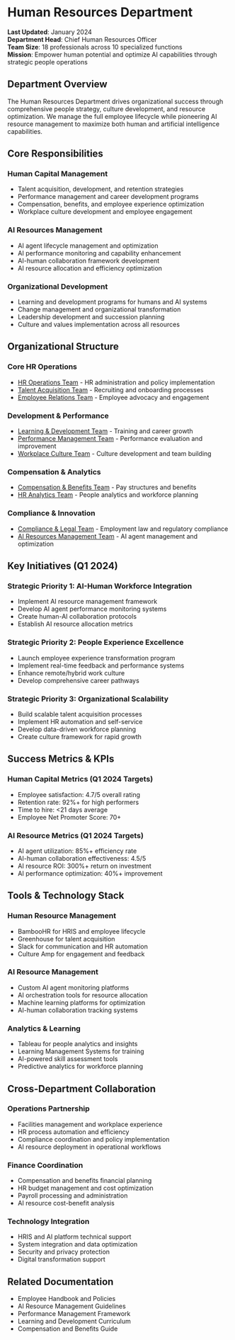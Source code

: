 # Human Resources Department

**Last Updated**: January 2024  
**Department Head**: Chief Human Resources Officer  
**Team Size**: 18 professionals across 10 specialized functions  
**Mission**: Empower human potential and optimize AI capabilities through strategic people operations  

## Department Overview

The Human Resources Department drives organizational success through comprehensive people strategy, culture development, and resource optimization. We manage the full employee lifecycle while pioneering AI resource management to maximize both human and artificial intelligence capabilities.

## Core Responsibilities

### **Human Capital Management**
- Talent acquisition, development, and retention strategies
- Performance management and career development programs
- Compensation, benefits, and employee experience optimization
- Workplace culture development and employee engagement

### **AI Resources Management**
- AI agent lifecycle management and optimization
- AI performance monitoring and capability enhancement
- AI-human collaboration framework development
- AI resource allocation and efficiency optimization

### **Organizational Development**
- Learning and development programs for humans and AI systems
- Change management and organizational transformation
- Leadership development and succession planning
- Culture and values implementation across all resources

## Organizational Structure

### **Core HR Operations**
- [HR Operations Team](./hr-operations/README.md) - HR administration and policy implementation
- [Talent Acquisition Team](./talent-acquisition/README.md) - Recruiting and onboarding processes
- [Employee Relations Team](./employee-relations/README.md) - Employee advocacy and engagement

### **Development & Performance**
- [Learning & Development Team](./learning-development/README.md) - Training and career growth
- [Performance Management Team](./performance-management/README.md) - Performance evaluation and improvement
- [Workplace Culture Team](./workplace-culture/README.md) - Culture development and team building

### **Compensation & Analytics**
- [Compensation & Benefits Team](./compensation-benefits/README.md) - Pay structures and benefits
- [HR Analytics Team](./hr-analytics/README.md) - People analytics and workforce planning

### **Compliance & Innovation**
- [Compliance & Legal Team](./compliance-legal/README.md) - Employment law and regulatory compliance
- [AI Resources Management Team](./ai-resources-management/README.md) - AI agent management and optimization

## Key Initiatives (Q1 2024)

### **Strategic Priority 1: AI-Human Workforce Integration**
- Implement AI resource management framework
- Develop AI agent performance monitoring systems
- Create human-AI collaboration protocols
- Establish AI resource allocation metrics

### **Strategic Priority 2: People Experience Excellence**
- Launch employee experience transformation program
- Implement real-time feedback and performance systems
- Enhance remote/hybrid work culture
- Develop comprehensive career pathways

### **Strategic Priority 3: Organizational Scalability**
- Build scalable talent acquisition processes
- Implement HR automation and self-service
- Develop data-driven workforce planning
- Create culture framework for rapid growth

## Success Metrics & KPIs

### **Human Capital Metrics (Q1 2024 Targets)**
- Employee satisfaction: 4.7/5 overall rating
- Retention rate: 92%+ for high performers
- Time to hire: <21 days average
- Employee Net Promoter Score: 70+

### **AI Resource Metrics (Q1 2024 Targets)**
- AI agent utilization: 85%+ efficiency rate
- AI-human collaboration effectiveness: 4.5/5
- AI resource ROI: 300%+ return on investment
- AI performance optimization: 40%+ improvement

## Tools & Technology Stack

### **Human Resource Management**
- BambooHR for HRIS and employee lifecycle
- Greenhouse for talent acquisition
- Slack for communication and HR automation
- Culture Amp for engagement and feedback

### **AI Resource Management**
- Custom AI agent monitoring platforms
- AI orchestration tools for resource allocation
- Machine learning platforms for optimization
- AI-human collaboration tracking systems

### **Analytics & Learning**
- Tableau for people analytics and insights
- Learning Management Systems for training
- AI-powered skill assessment tools
- Predictive analytics for workforce planning

## Cross-Department Collaboration

### **Operations Partnership**
- Facilities management and workplace experience
- HR process automation and efficiency
- Compliance coordination and policy implementation
- AI resource deployment in operational workflows

### **Finance Coordination**
- Compensation and benefits financial planning
- HR budget management and cost optimization
- Payroll processing and administration
- AI resource cost-benefit analysis

### **Technology Integration**
- HRIS and AI platform technical support
- System integration and data optimization
- Security and privacy protection
- Digital transformation support

## Related Documentation

- Employee Handbook and Policies
- AI Resource Management Guidelines
- Performance Management Framework
- Learning and Development Curriculum
- Compensation and Benefits Guide